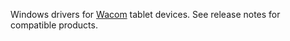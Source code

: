 

Windows drivers for [Wacom](https://www.wacom.com) tablet devices. See release notes for compatible products.